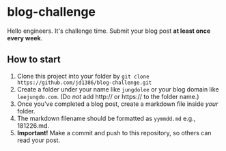 # blog-challenge
Hello engineers. It's challenge time. Submit your blog post **at least once every week**. 

## How to start
1. Clone this project into your folder by `git clone https://github.com/jd1386/blog-challenge.git`
2. Create a folder under your name like `jungdolee` or your blog domain like `leejungdo.com`. (Do *not* add http:// or https:// to the folder name.)
3. Once you've completed a blog post, create a markdown file inside *your* folder.
4. The markdown filename should be formatted as `yymmdd.md` e.g., 181226.md.
5. **Important!** Make a commit and push to this repository, so others can read your post.
